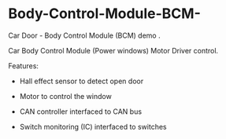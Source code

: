 # Body-Control-Module-BCM-
Car Door - Body Control Module (BCM) demo .

Car Body Control Module (Power windows) Motor Driver control.

Features:

- Hall effect sensor to detect open door

- Motor to control the window

- CAN controller interfaced to CAN bus

- Switch monitoring (IC) interfaced to switches
